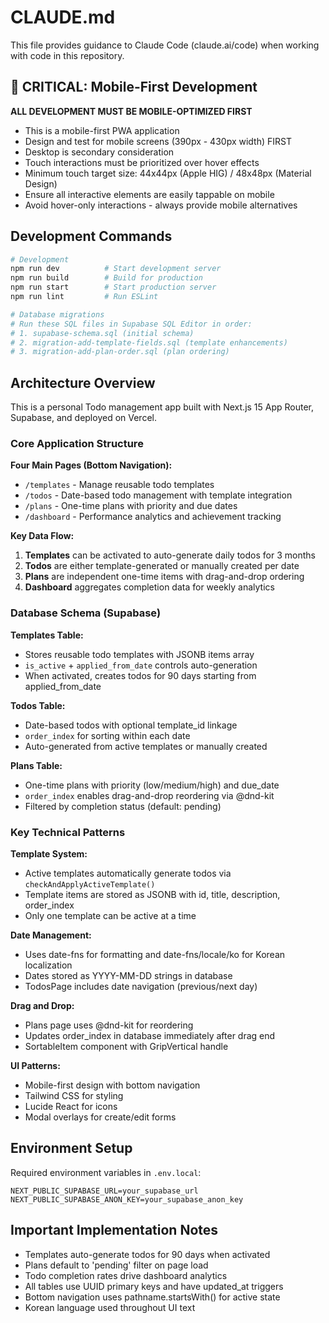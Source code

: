 # CLAUDE.md

This file provides guidance to Claude Code (claude.ai/code) when working with code in this repository.

## 🔴 CRITICAL: Mobile-First Development

**ALL DEVELOPMENT MUST BE MOBILE-OPTIMIZED FIRST**
- This is a mobile-first PWA application
- Design and test for mobile screens (390px - 430px width) FIRST
- Desktop is secondary consideration
- Touch interactions must be prioritized over hover effects
- Minimum touch target size: 44x44px (Apple HIG) / 48x48px (Material Design)
- Ensure all interactive elements are easily tappable on mobile
- Avoid hover-only interactions - always provide mobile alternatives

## Development Commands

```bash
# Development
npm run dev          # Start development server
npm run build        # Build for production
npm run start        # Start production server
npm run lint         # Run ESLint

# Database migrations
# Run these SQL files in Supabase SQL Editor in order:
# 1. supabase-schema.sql (initial schema)
# 2. migration-add-template-fields.sql (template enhancements)
# 3. migration-add-plan-order.sql (plan ordering)
```

## Architecture Overview

This is a personal Todo management app built with Next.js 15 App Router, Supabase, and deployed on Vercel.

### Core Application Structure

**Four Main Pages (Bottom Navigation):**
- `/templates` - Manage reusable todo templates
- `/todos` - Date-based todo management with template integration
- `/plans` - One-time plans with priority and due dates
- `/dashboard` - Performance analytics and achievement tracking

**Key Data Flow:**
1. **Templates** can be activated to auto-generate daily todos for 3 months
2. **Todos** are either template-generated or manually created per date
3. **Plans** are independent one-time items with drag-and-drop ordering
4. **Dashboard** aggregates completion data for weekly analytics

### Database Schema (Supabase)

**Templates Table:**
- Stores reusable todo templates with JSONB items array
- `is_active` + `applied_from_date` controls auto-generation
- When activated, creates todos for 90 days starting from applied_from_date

**Todos Table:**
- Date-based todos with optional template_id linkage
- `order_index` for sorting within each date
- Auto-generated from active templates or manually created

**Plans Table:**
- One-time plans with priority (low/medium/high) and due_date
- `order_index` enables drag-and-drop reordering via @dnd-kit
- Filtered by completion status (default: pending)

### Key Technical Patterns

**Template System:**
- Active templates automatically generate todos via `checkAndApplyActiveTemplate()`
- Template items are stored as JSONB with id, title, description, order_index
- Only one template can be active at a time

**Date Management:**
- Uses date-fns for formatting and date-fns/locale/ko for Korean localization
- Dates stored as YYYY-MM-DD strings in database
- TodosPage includes date navigation (previous/next day)

**Drag and Drop:**
- Plans page uses @dnd-kit for reordering
- Updates order_index in database immediately after drag end
- SortableItem component with GripVertical handle

**UI Patterns:**
- Mobile-first design with bottom navigation
- Tailwind CSS for styling
- Lucide React for icons
- Modal overlays for create/edit forms

## Environment Setup

Required environment variables in `.env.local`:
```
NEXT_PUBLIC_SUPABASE_URL=your_supabase_url
NEXT_PUBLIC_SUPABASE_ANON_KEY=your_supabase_anon_key
```

## Important Implementation Notes

- Templates auto-generate todos for 90 days when activated
- Plans default to 'pending' filter on page load
- Todo completion rates drive dashboard analytics
- All tables use UUID primary keys and have updated_at triggers
- Bottom navigation uses pathname.startsWith() for active state
- Korean language used throughout UI text